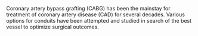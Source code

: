 Coronary artery bypass grafting (CABG) has been the mainstay for treatment of coronary artery disease (CAD) for several decades. Various options for conduits have been attempted and studied in search of the best vessel to optimize surgical outcomes.